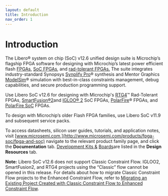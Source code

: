 ```yaml
---
layout: default
title: Introduction
nav_order: 1
---
```

# Introduction

The Libero® system on chip \(SoC\) v12.6 unified design suite is Microchip’s flagship FPGA software for designing with Microchip’s latest power efficient flash [FPGAs](http://www.microsemi.com/products/fpga-soc/fpgas), [SoC FPGAs](http://www.microsemi.com/products/fpga-soc/soc-fpgas), and [rad-tolerant FPGAs.](http://www.microsemi.com/products/fpga-soc/rad-tolerant-fpgas) The suite integrates industry-standard Synopsys [Synplify Pro](http://www.microsemi.com/products/fpga-soc/design-resources/design-software/synplify-pro-me)® synthesis and Mentor Graphics [ModelSim](http://www.microsemi.com/products/fpga-soc/design-resources/design-software/modelsim)® simulation with best-in-class constraints management, debug capabilities, and secure production programming support.

Use Libero SoC v12.6 for designing with Microchip's [RTG4](http://www.microsemi.com/products/fpga-soc/radtolerant-fpgas/rtg4)™ Rad-Tolerant FPGAs, [SmartFusion®2](http://www.microsemi.com/products/fpga-soc/soc-fpga/smartfusion2)and [IGLOO® 2](http://www.microsemi.com/products/fpga-soc/fpga/igloo2-fpga) SoC FPGAs, [PolarFire](https://www.microsemi.com/product-directory/fpgas/3854-polarfire-fpgas)® FPGAs, and [PolarFire SoC](https://www.microsemi.com/product-directory/soc-fpgas/5498-polarfire-soc-fpga) FPGAs.

To design with Microchip’s older Flash FPGA families, use Libero SoC v11.9 and subsequent service packs.

To access datasheets, silicon user guides, tutorials, and application notes, visit [www.microsemi.com,](http://www.microsemi.com/products/fpga-soc/fpga-and-soc) navigate to the relevant product family page, and click the **Documentation** tab. [Development Kits &](http://www.microsemi.com/products/fpga-soc/design-resources/dev-kits-boards) [Boards](http://www.microsemi.com/products/fpga-soc/design-resources/dev-kits-boards)are listed in the **Design Resources** tab.

**Note:** Libero SoC v12.6 does not support Classic Constraint Flow. IGLOO2, SmartFusion2, and RTG4 projects using the “Classic” flow cannot be opened in this release. For details about how to migrate Classic Constraint Flow projects to the Enhanced Constraint Flow, refer to [Migrating an Existing Project Created with Classic Constraint Flow to Enhanced Constraint Flow](https://coredocs.s3.amazonaws.com/Libero/12_0_0/Tool/libero_soc_ccf_ecf_migration.pdf).

